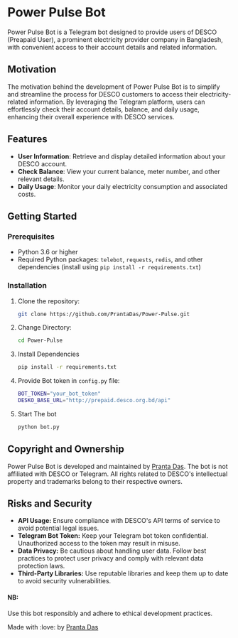 # Power Pulse Bot

Power Pulse Bot is a Telegram bot designed to provide users of DESCO (Preapaid User), a prominent electricity provider company in Bangladesh, with convenient access to their account details and related information.

## Motivation
The motivation behind the development of Power Pulse Bot is to simplify and streamline the process for DESCO customers to access their electricity-related information. By leveraging the Telegram platform, users can effortlessly check their account details, balance, and daily usage, enhancing their overall experience with DESCO services.


## Features

- **User Information**: Retrieve and display detailed information about your DESCO account.
- **Check Balance**: View your current balance, meter number, and other relevant details.
- **Daily Usage**: Monitor your daily electricity consumption and associated costs.

## Getting Started

### Prerequisites

- Python 3.6 or higher
- Required Python packages: `telebot`, `requests`, `redis`, and other dependencies (install using `pip install -r requirements.txt`)

### Installation

1. Clone the repository:

   ```bash
   git clone https://github.com/PrantaDas/Power-Pulse.git
2. Change Directory:
    ```bash
    cd Power-Pulse
3. Install Dependencies
    ```bash
    pip install -r requirements.txt
4. Provide Bot token in `config.py` file:
    ```bash
    BOT_TOKEN="your_bot_token"
    DESKO_BASE_URL="http://prepaid.desco.org.bd/api"
5. Start The bot
    ```bash
    python bot.py

## Copyright and Ownership
Power Pulse Bot is developed and maintained by [Pranta Das](https://github.com/Prantadas). The bot is not affiliated with DESCO or Telegram. All rights related to DESCO's intellectual property and trademarks belong to their respective owners.

## Risks and Security
* **API Usage:** Ensure compliance with DESCO's API terms of service to avoid potential legal issues.
* **Telegram Bot Token:** Keep your Telegram bot token confidential. Unauthorized access to the token may result in misuse.
* **Data Privacy:** Be cautious about handling user data. Follow best practices to protect user privacy and comply with relevant data protection laws.
* **Third-Party Libraries:** Use reputable libraries and keep them up to date to avoid security vulnerabilities.

#### NB: 
Use this bot responsibly and adhere to ethical development practices.


Made with :love: by [Pranta Das](https://github.com/Prantadas)